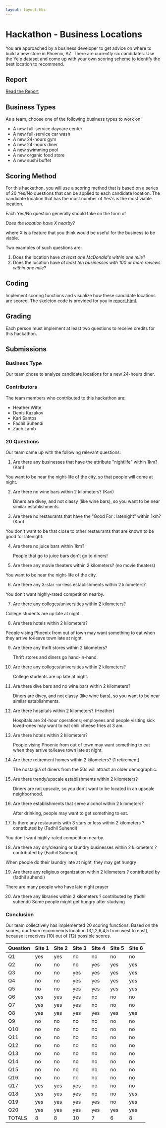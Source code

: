 ```yaml
---
layout: layout.hbs
---
```


# Hackathon - Business Locations

You are approached by a business developer to get advice on where to build a
new store in Phoenix, AZ. There are currently six candidates. Use the Yelp
dataset and come up with your own scoring scheme to identify the best location
to recommend.

## Report

[Read the Report](report.html)

## Business Types
As a team, choose one of the following business types to work on:

- A new full-service daycare center
- A new full-service car wash
- A new 24-hours gym
- A new 24-hours diner
- A new swimming pool
- A new organic food store
- A new sushi buffet

## Scoring Method

For this hackathon, you will use a scoring method that is based on a series of
20 Yes/No questions that can be applied to each candidate location. The candidate
location that has the most number of Yes's is the most viable location.

Each Yes/No question generally should take on the form of

  _Does the location have X nearby?_

where X is a feature that you think would be useful for the business to be viable.

Two examples of such questions are:
1. Does the location have _at least one McDonald's within one mile_?
1. Does the location have _at least ten businesses with 100 or more reviews within one mile_?

## Coding

Implement scoring functions and visualize how these candidate locations are
scored. The skeleton code is provided for you in [report.html](report.html).

## Grading

Each person must implement at least two questions to receive credits for this
hackathon.

## Submissions

### Business Type

Our team chose to analyze candidate locations for a new 24-hours diner.

### Contributors

The team members who contributed to this hackathon are:

- Heather Witte
- Denis Kazakov
- Kari Santos
- Fadhil Suhendi
- Zach Lamb

### 20 Questions

Our team came up with the following relevant questions:

<!---
I'm not sure which questions are whose, so put your questions together in a group of 4, make sure the question numbering makes sense, and add yes no ansers to bottom below, and re-do the totals. Last person needs to write the conclusion!
-->

1. Are there any businesses that have the attribute "nightlife" within 1km? (Kari)

You want to be near the night-life of the city, so that people will come at night. 

2. Are there no wine bars within 2 kilometers? (Kari)

	Diners are divey, and not classy (like wine bars), so you want to be near similar establishments.

3. Are there no restaurants that have the "Good For : latenight" within 1km? (Kari)

You don't want to be that close to other restaurants that are known to be good for latenight. 

4. Are there no juice bars within 1km?
	
	People that go to juice bars don't go to diners!



5. Are there any movie theaters within 2 kilometers? (no movie theaters)

You want to be near the night-life of the city.

6. Are there any 3-star -or-less establishments within 2 kilometers?

You don’t want highly-rated competition nearby.

7. Are there any colleges/universities within 2 kilometers?

College students are up late at night.

8. Are there hotels within 2 kilometers?

People vising Phoenix from out of town may want something to eat when they arrive to/leave town late at night.



9. Are there any thrift stores within 2 kilometers?

	Thrift stores and diners go hand-in-hand.

10. Are there any colleges/universities within 2 kilometers?

	College students are up late at night.

11. Are there dive bars and no wine bars within 2 kilometers?

	Diners are divey, and not classy (like wine bars), so you want to be near similar establishments.

12. Are there hospitals within 2 kilometers? (Heather) 

	Hospitals are 24-hour operations; employees and people visiting sick loved-ones may want to eat chili cheese fries at 3 am.

13. Are there hotels within 2 kilometers?

	People vising Phoenix from out of town may want something to eat when they arrive to/leave town late at night.

14. Are there retirement homes within 2 kilometers? (1 retirement)

	The nostalgia of diners from the 50s will attract an older demographic.

15. Are there trendy/upscale establishments within 2 kilometers?

	Diners are not upscale, so you don't want to be located in an upscale neighborhood. 

16. Are there establishments that serve alcohol within 2 kilometers?

	After drinking, people may want to get something to eat.

17. Is there any restaurants with 3 stars or less within 2 kilometers ? contributed by (Fadhil Suhendi)

You don’t want highly-rated competition nearby.

18. Are there any dry/cleaning or laundry businesses within 2 kilometers ? contributed by (Fadhil Suhendi)

When people do their laundry late at night, they may get hungry

19. Are there any religious organization within 2 kilometers ? contributed by (fadhil suhendi)

There are many people who have late night prayer

20. Are there any libraries within 2 kilometers ? contributed by (fadhil suhendi) 
Some people might get hungry after studying


### Conclusion

Our team collectively has implemented 20 scoring functions. Based on
the scores, our team recommends location (3,1,2,6,4,5 from west to east),
because it receives (10) out of (12) possible scores.

Question|Site 1|Site 2|Site 3|Site 4|Site 5|Site 6
--------|------|------|------|------|------|------
Q1|yes|yes|no|no|no|no
Q2|no|no|no|yes|yes|yes
Q3|no|no|yes|yes|yes|yes
Q4|no|no|yes|yes|yes|yes
Q5|no|no|yes|yes|yes|yes
Q6|yes|yes|yes|no|no|no
Q7|yes|yes|yes|no|no|no
Q8|yes|yes|yes|yes|yes|yes
Q9|no|no|no|no|no|no
Q10|no|no|no|no|no|no
Q11|no|no|no|no|no|no
Q12|no|no|no|no|no|no
Q13|no|no|no|no|no|no
Q14|no|no|no|no|no|no
Q15|no|no|no|no|no|no
Q16|no|no|no|no|no|no
Q17|yes|yes|yes|no|no|no
Q18|yes|yes|yes|no|no|yes
Q19|yes|yes|yes|yes|no|yes
Q20|yes|yes|yes|yes|yes|yes
TOTALS|8|8|10|7|6|8

